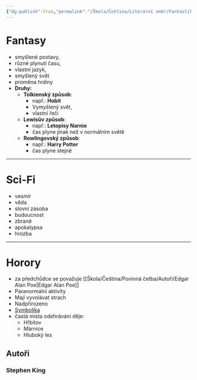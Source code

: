 ```yaml
---
{"dg-publish":true,"permalink":"/Škola/Čeština/Literární směr/Fantastika/","created":"2023-12-14T15:18:01.608+01:00","updated":"2024-05-17T23:14:30.963+02:00"}
---
```


# Fantasy 
- smyšlené postavy, 
- různé plynutí času, 
- vlastní jazyk, 
- smyšlený svět
- proměna hrdiny
- **Druhy:** 
	- **Tolkienský způsob**: 
		- např.: **Hobit**
		- Vymyšlený svět,
		- vlastní řeči
	- **Lewisův způsob**: 
		- např.: **Letopisy Narnie**
		- čas plyne jinak než v normálním světě
	- **Rowlingovský způsob**:
		- např.: **Harry Potter**
		- čas plyne stejně
___
# Sci-Fi
- vesmír
- věda
- slovní zásoba
- budoucnost
- zbraně
- apokalypsa
- hrozba
___
# Horory
- za předchůdce se považuje [[Škola/Čeština/Povinná četba/Autoři/Edgar Alan Poe\|Edgar Alan Poe]]
- Paranormální aktivity
- Mají vyvolávat strach
- Nadpřirozeno
- [Symbolika](Symbolismus.md)
- častá místa odehrávání děje:
	- Hřbitov
	- Márnice
	- Hluboký les
## Autoři
### Stephen King
